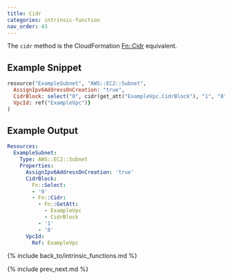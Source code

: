 ```yaml
---
title: Cidr
categories: intrinsic-function
nav_order: 43
---
```


The `cidr` method is the CloudFormation [Fn::Cidr](https://docs.aws.amazon.com/AWSCloudFormation/latest/UserGuide/intrinsic-function-reference-cidr.html) equivalent.

## Example Snippet

```ruby
resource("ExampleSubnet", "AWS::EC2::Subnet",
  AssignIpv6AddressOnCreation: "true",
  CidrBlock: select("0", cidr(get_att("ExampleVpc.CidrBlock"), "1", "8")),
  VpcId: ref("ExampleVpc")}
)
```

## Example Output

```yaml
Resources:
  ExampleSubnet:
    Type: AWS::EC2::Subnet
    Properties:
      AssignIpv6AddressOnCreation: 'true'
      CidrBlock:
        Fn::Select:
        - '0'
        - Fn::Cidr:
          - Fn::GetAtt:
            - ExampleVpc
            - CidrBlock
          - '1'
          - '8'
      VpcId:
        Ref: ExampleVpc
```

{% include back_to/intrinsic_functions.md %}

{% include prev_next.md %}

